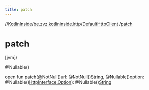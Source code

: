 ```yaml
---
title: patch
---
```

//[KotlinInside](../../../index.html)/[be.zvz.kotlininside.http](../index.html)/[DefaultHttpClient](index.html)
/[patch](patch.html)

# patch

[jvm]\

@Nullable()

open fun [patch](patch.html)(@NotNull()url:
@NotNull()[String](https://docs.oracle.com/javase/7/docs/api/java/lang/String.html), @Nullable()option:
@Nullable()[HttpInterface.Option](../-http-interface/-option/index.html)):
@Nullable()[String](https://docs.oracle.com/javase/7/docs/api/java/lang/String.html)




